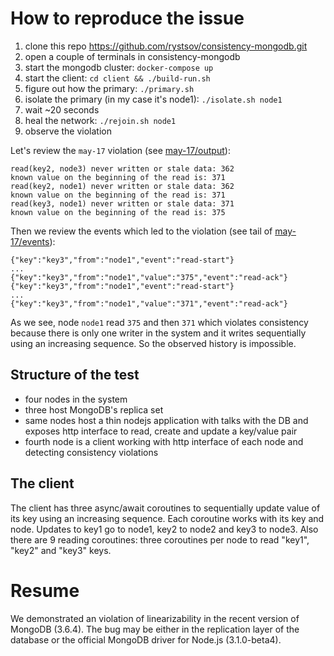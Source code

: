 # How to reproduce the issue

1. clone this repo https://github.com/rystsov/consistency-mongodb.git
2. open a couple of terminals in consistency-mongodb
3. start the mongodb cluster: `docker-compose up`
4. start the client: `cd client && ./build-run.sh`
5. figure out how the primary: `./primary.sh`
6. isolate the primary (in my case it's node1): `./isolate.sh node1`
7. wait ~20 seconds
8. heal the network: `./rejoin.sh node1`
9. observe the violation

Let's review the `may-17` violation (see [may-17/output](https://github.com/rystsov/consistency-mongodb/blob/master/experiments/may-17/output)):

```
read(key2, node3) never written or stale data: 362
known value on the beginning of the read is: 371
read(key2, node1) never written or stale data: 362
known value on the beginning of the read is: 371
read(key3, node1) never written or stale data: 371
known value on the beginning of the read is: 375
```

Then we review the events which led to the violation (see tail of [may-17/events](https://github.com/rystsov/consistency-mongodb/blob/master/experiments/may-17/events)):

```
{"key":"key3","from":"node1","event":"read-start"}
...
{"key":"key3","from":"node1","value":"375","event":"read-ack"}
{"key":"key3","from":"node1","event":"read-start"}
...
{"key":"key3","from":"node1","value":"371","event":"read-ack"}
```

As we see, node `node1` read `375` and then `371` which violates consistency because there is only one writer in the system and it writes sequentially using an increasing sequence. So the observed history is impossible.

## Structure of the test

- four nodes in the system
- three host MongoDB's replica set
- same nodes host a thin nodejs application with talks with the DB and exposes http interface to read, create and update a key/value pair
- fourth node is a client working with http interface of each node and detecting consistency violations

## The client

The client has three async/await coroutines to sequentially update value of its key using an increasing sequence. Each coroutine works with its key and node. Updates to key1 go to node1, key2 to node2 and key3 to node3. Also there are 9 reading coroutines: three coroutines per node to read "key1", "key2" and "key3" keys.

# Resume

We demonstrated an violation of linearizability in the recent version of MongoDB (3.6.4). The bug may be either in the replication layer of the database or the official MongoDB driver for Node.js (3.1.0-beta4).